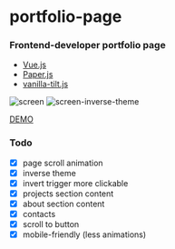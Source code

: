 # portfolio-page
### Frontend-developer portfolio page

* [Vue.js](https://vuejs.org/)
* [Paper.js](http://paperjs.org/)
* [vanilla-tilt.js](https://github.com/micku7zu/vanilla-tilt.js/)


![screen](https://image.ibb.co/cs8DDR/portfolio_page_1.jpg)
![screen-inverse-theme](https://image.ibb.co/nLOftR/portfolio_page_2.jpg)

[DEMO](http://nextgtrgod.info/)


### Todo
- [x] page scroll animation
- [x] inverse theme
- [x] invert trigger more clickable
- [x] projects section content
- [x] about section content
- [x] contacts
- [x] scroll to button
- [x] mobile-friendly (less animations)
